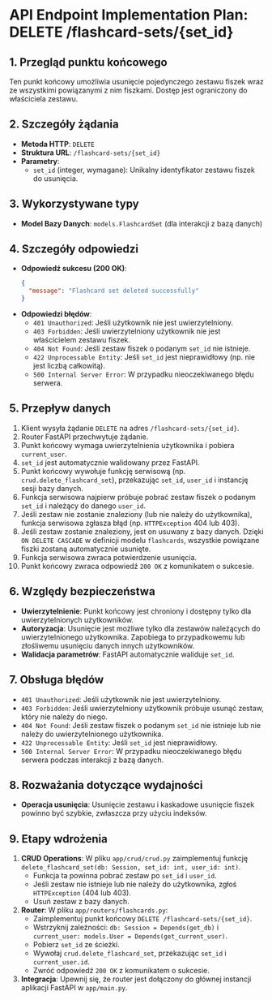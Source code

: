 # API Endpoint Implementation Plan: DELETE /flashcard-sets/{set_id}

## 1. Przegląd punktu końcowego

Ten punkt końcowy umożliwia usunięcie pojedynczego zestawu fiszek wraz ze wszystkimi powiązanymi z nim fiszkami. Dostęp jest ograniczony do właściciela zestawu.

## 2. Szczegóły żądania

-   **Metoda HTTP**: `DELETE`
-   **Struktura URL**: `/flashcard-sets/{set_id}`
-   **Parametry**: 
    -   `set_id` (integer, wymagane): Unikalny identyfikator zestawu fiszek do usunięcia.

## 3. Wykorzystywane typy

-   **Model Bazy Danych**: `models.FlashcardSet` (dla interakcji z bazą danych)

## 4. Szczegóły odpowiedzi

-   **Odpowiedź sukcesu (200 OK)**:
    ```json
    {
      "message": "Flashcard set deleted successfully"
    }
    ```
-   **Odpowiedzi błędów**:
    -   `401 Unauthorized`: Jeśli użytkownik nie jest uwierzytelniony.
    -   `403 Forbidden`: Jeśli uwierzytelniony użytkownik nie jest właścicielem zestawu fiszek.
    -   `404 Not Found`: Jeśli zestaw fiszek o podanym `set_id` nie istnieje.
    -   `422 Unprocessable Entity`: Jeśli `set_id` jest nieprawidłowy (np. nie jest liczbą całkowitą).
    -   `500 Internal Server Error`: W przypadku nieoczekiwanego błędu serwera.

## 5. Przepływ danych

1.  Klient wysyła żądanie `DELETE` na adres `/flashcard-sets/{set_id}`.
2.  Router FastAPI przechwytuje żądanie.
3.  Punkt końcowy wymaga uwierzytelnienia użytkownika i pobiera `current_user`.
4.  `set_id` jest automatycznie walidowany przez FastAPI.
5.  Punkt końcowy wywołuje funkcję serwisową (np. `crud.delete_flashcard_set`), przekazując `set_id`, `user_id` i instancję sesji bazy danych.
6.  Funkcja serwisowa najpierw próbuje pobrać zestaw fiszek o podanym `set_id` i należący do danego `user_id`.
7.  Jeśli zestaw nie zostanie znaleziony (lub nie należy do użytkownika), funkcja serwisowa zgłasza błąd (np. `HTTPException` 404 lub 403).
8.  Jeśli zestaw zostanie znaleziony, jest on usuwany z bazy danych. Dzięki `ON DELETE CASCADE` w definicji modelu `flashcards`, wszystkie powiązane fiszki zostaną automatycznie usunięte.
9.  Funkcja serwisowa zwraca potwierdzenie usunięcia.
10. Punkt końcowy zwraca odpowiedź `200 OK` z komunikatem o sukcesie.

## 6. Względy bezpieczeństwa

-   **Uwierzytelnienie**: Punkt końcowy jest chroniony i dostępny tylko dla uwierzytelnionych użytkowników.
-   **Autoryzacja**: Usunięcie jest możliwe tylko dla zestawów należących do uwierzytelnionego użytkownika. Zapobiega to przypadkowemu lub złośliwemu usunięciu danych innych użytkowników.
-   **Walidacja parametrów**: FastAPI automatycznie waliduje `set_id`.

## 7. Obsługa błędów

-   `401 Unauthorized`: Jeśli użytkownik nie jest uwierzytelniony.
-   `403 Forbidden`: Jeśli uwierzytelniony użytkownik próbuje usunąć zestaw, który nie należy do niego.
-   `404 Not Found`: Jeśli zestaw fiszek o podanym `set_id` nie istnieje lub nie należy do uwierzytelnionego użytkownika.
-   `422 Unprocessable Entity`: Jeśli `set_id` jest nieprawidłowy.
-   `500 Internal Server Error`: W przypadku nieoczekiwanego błędu serwera podczas interakcji z bazą danych.

## 8. Rozważania dotyczące wydajności

-   **Operacja usunięcia**: Usunięcie zestawu i kaskadowe usunięcie fiszek powinno być szybkie, zwłaszcza przy użyciu indeksów.

## 9. Etapy wdrożenia

1.  **CRUD Operations**: W pliku `app/crud/crud.py` zaimplementuj funkcję `delete_flashcard_set(db: Session, set_id: int, user_id: int)`.
    -   Funkcja ta powinna pobrać zestaw po `set_id` i `user_id`.
    -   Jeśli zestaw nie istnieje lub nie należy do użytkownika, zgłoś `HTTPException` (404 lub 403).
    -   Usuń zestaw z bazy danych.
2.  **Router**: W pliku `app/routers/flashcards.py`:
    -   Zaimplementuj punkt końcowy `DELETE /flashcard-sets/{set_id}`.
    -   Wstrzyknij zależności: `db: Session = Depends(get_db)` i `current_user: models.User = Depends(get_current_user)`.
    -   Pobierz `set_id` ze ścieżki.
    -   Wywołaj `crud.delete_flashcard_set`, przekazując `set_id` i `current_user.id`.
    -   Zwróć odpowiedź `200 OK` z komunikatem o sukcesie.
3.  **Integracja**: Upewnij się, że router jest dołączony do głównej instancji aplikacji FastAPI w `app/main.py`.